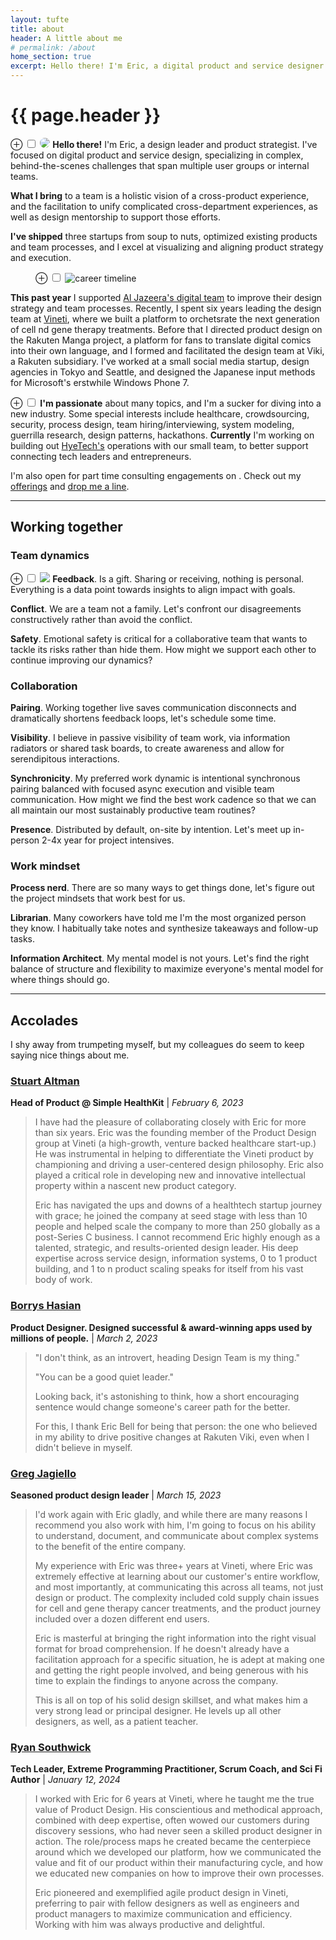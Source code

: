 ```yaml
---
layout: tufte
title: about
header: A little about me
# permalink: /about
home_section: true
excerpt: Hello there! I'm Eric, a digital product and service designer who specializes in complex, behind-the-scenes challenges that span multiple user groups or internal teams.
---
```


# {{ page.header }}

<label for="mn-1" class="margin-toggle">&#8853;</label>
<input type="checkbox" id="mn-1" class="margin-toggle"/>
<span class="marginnote"><img src="/assets/images/eric_chops.png" style="border-radius: 50%;"></span>
**Hello there!** I'm Eric, a design leader and product strategist. I've focused on digital product and service design, specializing in complex, behind-the-scenes challenges that span multiple user groups or internal teams. 

<!--more--> 

<!-- 
I've spent my career solving information and interaction problems, from "how can this keyboard intuitively teach faster gesture-based typing" to "how might we seamlessly orchestrate the scheduling, hospital collection, shipping, cleanroom manufacturing, and infusion of a drug made with one patient's white blood cells?" Sometimes I'm the first or only designer at a startup, sometimes I've come into an existing team and help unify priorities and align processes.

<figure> 
	elements thumbnail
</figure>

**Design is** the process of measurably solving someone's problem. UX is not about looking pretty, it's about solving user problems to achieve business goals (and looking pretty can be an important part of that solution). _Product design_ is doing that in the context of a digital product. _Service design_ is about creating that holistic experience across disparate products and touchpoints, supported by behind-the-scenes coordination between multiple internal teams or departments. Most design disciplines involve a similar bucket of skills and tools, with variations in scale and focus.
-->

**What I bring** to a team is a holistic vision of a cross-product experience, and the facilitation to unify complicated cross-department experiences, as well as design mentorship to support those efforts.

**I've shipped** three startups from soup to nuts, optimized existing products and team processes, and I excel at visualizing and aligning product strategy and execution. 

<figure class="fullwidth">
	<label for="mn-2" class="margin-toggle">⊕</label>
	<input type="checkbox" id="mn-2" class="margin-toggle">
	<img src="/assets/images/career-timeline-minimal.jpg" alt="career timeline">
</figure>

**This past year** I supported [Al Jazeera's digital team](/roles/Al-Jazeera) to improve their design strategy and team processes. Recently, I spent six years leading the design team at [Vineti](/roles/Vineti), where we built a platform to orchetsrate the next generation of cell nd gene therapy treatments. Before that I directed product design on the Rakuten Manga project, a platform for fans to translate digital comics into their own language, and I formed and facilitated the design team at Viki, a Rakuten subsidiary. I've worked at a small social media startup, design agencies in Tokyo and Seattle, and designed the Japanese input methods for Microsoft's erstwhile Windows Phone 7.

<label for="mn-3" class="margin-toggle">&#8853;</label>
<input type="checkbox" id="mn-3" class="margin-toggle"/>
<span class="marginnote">
	<strong>I'm passionate</strong> about many topics, and I'm a sucker for diving into a new industry. Some special interests include healthcare, crowdsourcing, security, process design, team hiring/interviewing, system modeling, guerrilla research, design patterns, hackathons.
</span>
**Currently** I'm working on building out [HyeTech's](https://hyetech.io) operations with our small team, to better support connecting tech leaders and entrepreneurs.

I'm also open for part time consulting engagements on . Check out my [offerings](/offerings) and [drop me a line](https://cal.com/ericthebell/office-hours).

<!-- I'm looking for *complex system & service problems* to work on, an *established design team* to learn from & mentor, who are *geographically distributed* with intentional onsites. 

**I design things** based on the people who use them. I’m particularly good at wrapping my head around novel systems and making complexity understandable to its audience. I see most of these situations as information problems. My specialties are Interaction Design and Information Architecture. I approach products, services, and cross-channel experiences holistically. -->

<hr>

## Working together

### Team dynamics

<label for="mn-4" class="margin-toggle">&#8853;</label>
<input type="checkbox" id="mn-4" class="margin-toggle"/>
<span class="marginnote">
	<img src="/assets/images/about-focus.jpg">
</span>
**Feedback**. Is a gift. Sharing or receiving, nothing is personal. Everything is a data point towards insights to align impact with goals.

**Conflict**. We are a team not a family. Let's confront our disagreements constructively rather than avoid the conflict.

**Safety**. Emotional safety is critical for a collaborative team that wants to tackle its risks rather than hide them. How might we support each other to continue improving our dynamics?

### Collaboration
**Pairing**. Working together live saves communication disconnects and dramatically shortens feedback loops, let's schedule some time.

**Visibility**. I believe in passive visibility of team work, via information radiators or shared task boards, to create awareness and allow for serendipitous interactions.

**Synchronicity**. My preferred work dynamic is intentional synchronous pairing balanced with focused async execution and visible team communication. How might we find the best work cadence so that we can all maintain our most sustainably productive team routines?

**Presence**. Distributed by default, on-site by intention. Let's meet up in-person 2-4x year for project intensives.

### Work mindset
**Process nerd**. There are so many ways to get things done, let's figure out the project mindsets that work best for us.

**Librarian**. Many coworkers have told me I'm the most organized person they know. I habitually take notes and synthesize takeaways and follow-up tasks.

**Information Architect**. My mental model is not yours. Let's find the right balance of structure and flexibility to maximize everyone's mental model for where things should go.

<hr>

## Accolades

I shy away from trumpeting myself, but my colleagues do seem to keep saying nice things about me.

### [Stuart Altman](https://www.linkedin.com/in/stuartaltman/)
**Head of Product @ Simple HealthKit** | *February 6, 2023*

> I have had the pleasure of collaborating closely with Eric for more than six years. Eric was the founding member of the Product Design group at Vineti (a high-growth, venture backed healthcare start-up.) He was instrumental in helping to differentiate the Vineti product by championing and driving a user-centered design philosophy. Eric also played a critical role in developing new and innovative intellectual property within a nascent new product category.
>
> Eric has navigated the ups and downs of a healthtech startup journey with grace; he joined the company at seed stage with less than 10 people and helped scale the company to more than 250 globally as a post-Series C business. I cannot recommend Eric highly enough as a talented, strategic, and results-oriented design leader. His deep expertise across service design, information systems, 0 to 1 product building, and 1 to n product scaling speaks for itself from his vast body of work.

### [Borrys Hasian](https://www.linkedin.com/posts/borryshasian_i-dont-think-as-an-introvert-heading-activity-7037276830512406528-MnfO)
**Product Designer. Designed successful & award-winning apps used by millions of people.** | *March 2, 2023*

> "I don't think, as an introvert, heading Design Team is my thing."
> 
> "You can be a good quiet leader." 
> 
> Looking back, it's astonishing to think, how a short encouraging sentence would change someone's career path for the better.
>
> For this, I thank Eric Bell for being that person: the one who believed in my ability to drive positive changes at Rakuten Viki, even when I didn't believe in myself.

### [Greg Jagiello](https://www.linkedin.com/in/gjagiello/)
**Seasoned product design leader** | *March 15, 2023*

> I'd work again with Eric gladly, and while there are many reasons I recommend you also work with him, I'm going to focus on his ability to understand, document, and communicate about complex systems to the benefit of the entire company.
>
> My experience with Eric was three+ years at Vineti, where Eric was extremely effective at learning about our customer's entire workflow, and most importantly, at communicating this across all teams, not just design or product. The complexity included cold supply chain issues for cell and gene therapy cancer treatments, and the product journey included over a dozen different end users.
>
> Eric is masterful at bringing the right information into the right visual format for broad comprehension. If he doesn't already have a facilitation approach for a specific situation, he is adept at making one and getting the right people involved, and being generous with his time to explain the findings to anyone across the company.
> 
> This is all on top of his solid design skillset, and what makes him a very strong lead or principal designer. He levels up all other designers, as well, as a patient teacher.

### [Ryan Southwick](https://www.linkedin.com/in/ryan-southwick/)
**Tech Leader, Extreme Programming Practitioner, Scrum Coach, and Sci Fi Author** | *January 12, 2024*

> I worked with Eric for 6 years at Vineti, where he taught me the true value of Product Design. His conscientious and methodical approach, combined with deep expertise, often wowed our customers during discovery sessions, who had never seen a skilled product designer in action. The role/process maps he created became the centerpiece around which we developed our platform, how we communicated the value and fit of our product within their manufacturing cycle, and how we educated new companies on how to improve their own processes.
>
> Eric pioneered and exemplified agile product design in Vineti, preferring to pair with fellow designers as well as engineers and product managers to maximize communication and efficiency. Working with him was always productive and delightful.

